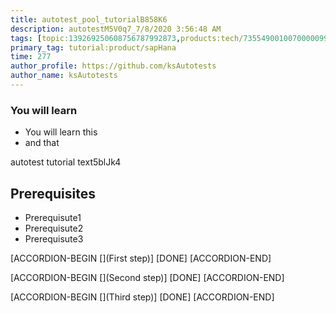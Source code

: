 ```yaml
---
title: autotest_pool_tutorialB858K6
description: autotestM5V0q7_7/8/2020 3:56:48 AM
tags: [topic:139269250608756787992873,products:tech/73554900100700000996,tutorial:experience/advanced]
primary_tag: tutorial:product/sapHana
time: 277
author_profile: https://github.com/ksAutotests
author_name: ksAutotests
---
```

### You will learn
- You will learn this
- and that

autotest tutorial text5blJk4

## Prerequisites
- Prerequisute1
- Prerequisute2
- Prerequisute3

[ACCORDION-BEGIN [](First step)]
[DONE]
[ACCORDION-END]

[ACCORDION-BEGIN [](Second step)]
[DONE]
[ACCORDION-END]

[ACCORDION-BEGIN [](Third step)]
[DONE]
[ACCORDION-END]

